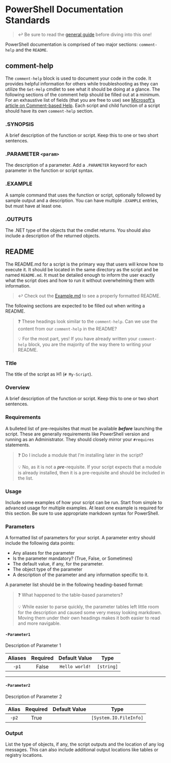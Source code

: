 # PowerShell Documentation Standards

> ↩️ Be sure to read the [general guide](../DOCUMENTATION.md) before diving into this one!

PowerShell documentation is comprised of two major sections: `comment-help` and the `README`.

## comment-help
The `comment-help` block is used to document your code in the code. It provides helpful information for others while troubleshooting as they can utilize the `Get-Help` cmdlet to see what it should be doing at a glance. The following sections of the comment help should be filled out at a minimum. For an exhaustive list of fields (that you are free to use) see [Microsoft's article on Comment-based Help](https://learn.microsoft.com/en-us/powershell/module/microsoft.powershell.core/about/about_comment_based_help?view=powershell-7.3). Each script and child function of a script should have its own `comment-help` section.

### .SYNOPSIS
A brief description of the function or script. Keep this to one or two short sentences.

### .PARAMETER `<param>`
The description of a parameter. Add a `.PARAMETER` keyword for each parameter in the function or script syntax.

### .EXAMPLE
A sample command that uses the function or script, optionally followed by sample output and a description. You can have multiple `.EXAMPLE` entries, but must have at least one.

### .OUTPUTS
The .NET type of the objects that the cmdlet returns. You should also include a description of the returned objects.

## README
The README.md for a script is the primary way that users will know how to execute it. It should be located in the same directory as the script and be named `README.md`. It must be detailed enough to inform the user exactly what the script does and how to run it without overwhelming them with information.

> ↩️ Check out the [Example.md](Example.md) to see a properly formatted README.

The following sections are expected to be filled out when writing a README.

> ❓ These headings look similar to the `comment-help`. Can we use the content from our `comment-help` in the README?
>
> 💡 For the most part, yes! If you have already written your `comment-help` block, you are the majority of the way there to writing your README.

### Title
The title of the script as H1 (`# My-Script`).
### Overview
A brief description of the function or script. Keep this to one or two short sentences.

### Requirements
A bulleted list of pre-requisites that must be available ***before*** launching the script. These are generally requirements like PowerShell version and running as an Administrator. They should closely mirror your `#requires` statements.

> ❓ Do I include a module that I'm installing later in the script?
>
> 💡 No, as it is not a ***pre***-requisite. If your script expects that a module is already installed, then it is a pre-requisite and should be included in the list.

### Usage
Include some examples of how your script can be run. Start from simple to advanced usage for multiple examples. At least one example is required for this section. Be sure to use appropriate markdown syntax for PowerShell.

### Parameters
A formatted list of parameters for your script. A parameter entry should include the following data points:
- Any aliases for the parameter
- Is the parameter mandatory? (True, False, or Sometimes)
- The default value, if any, for the parameter.
- The object type of the parameter
- A description of the parameter and any information specific to it.



A parameter list should be in the following heading-based format:

> ❓ What happened to the table-based parameters?
>
> 💡 While easier to parse quickly, the parameter tables left little room for the description and caused some very messy looking markdown. Moving them under their own headings makes it both easier to read and more navigable.

#### `-Parameter1`
Description of Parameter 1

| Aliases | Required | Default Value  |    Type    |
| :-----: | :------: | :------------: | :--------: |
|  `-p1`  |  False   | `Hello world!` | `[string]` |

---
#### `-Parameter2`
Description of Parameter 2

| Alias | Required | Default Value |          Type          |
| :---: | :------: | :-----------: | :--------------------: |
| `-p2` |   True   |               | `[System.IO.FileInfo]` |

### Output
List the type of objects, if any, the script outputs and the location of any log messages. This can also include additional output locations like tables or registry locations.